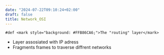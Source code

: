 ```yaml
---
date: "2024-07-22T09:10:24+02:00"
draft: false
title: Network_OSI
---
```


    #def <mark style="background: #FFB86CA6;">The "routing" layer</mark>

-   Layer assosiated with IP adress
-   Fragments frames to traverse diffrent networks
